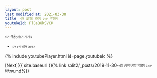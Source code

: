 ```yaml
---
layout: post
last_modified_at: 2021-03-30
title: ওম প্রাণায় নামায ১০৮ টাইমস
youtubeId: PlOaQXkSVCU
---
```

 
 
 ওম পীঠতমানে নামায  
 
 -  কে সোনালি রঙের 
 
  
 
  
 
 
 
 
 
 


{% include youtubePlayer.html id=page.youtubeId %}
 
[Next]({{ site.baseurl }}{% link  split2/_posts/2019-11-30-ওম ভেদাংগায় নামায ১০৮ টাইমস.md%})
 
